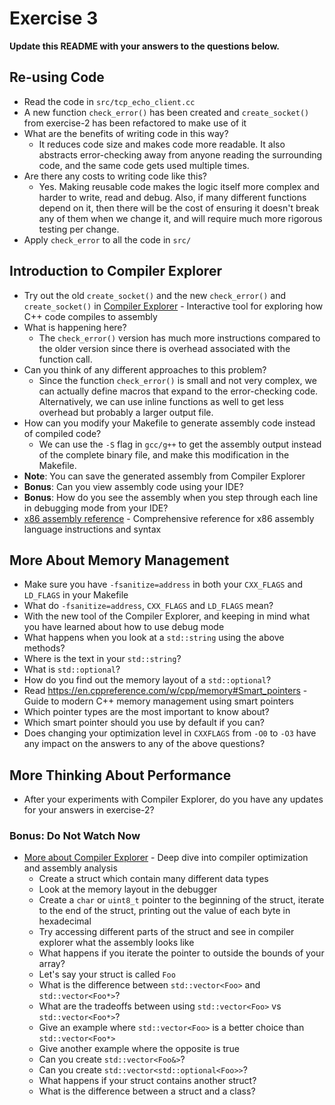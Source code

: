 # Exercise 3

**Update this README with your answers to the questions below.**

## Re-using Code

- Read the code in `src/tcp_echo_client.cc`
- A new function `check_error()` has been created and `create_socket()` from 
  exercise-2 has been refactored to make use of it
- What are the benefits of writing code in this way?
  - It reduces code size and makes code more readable. It also abstracts error-checking away from anyone reading the surrounding code, and the same code gets used multiple times.
- Are there any costs to writing code like this?
  - Yes. Making reusable code makes the logic itself more complex and harder to write, read and debug. Also, if many different functions depend on it, then there will be the cost of ensuring it doesn't break any of them when we change it, and will require much more rigorous testing per change. 
- Apply `check_error` to all the code in `src/`

## Introduction to Compiler Explorer

- Try out the old `create_socket()` and the new `check_error()` and 
  `create_socket()` in [Compiler Explorer](https://godbolt.org) - Interactive 
  tool for exploring how C++ code compiles to assembly
- What is happening here?
  - The `check_error()` version has much more instructions compared to the older version since there is overhead associated with the function call.
- Can you think of any different approaches to this problem?
  - Since the function `check_error()` is small and not very complex, we can actually define macros that expand to the error-checking code. Alternatively, we can use inline functions as well to get less overhead but probably a larger output file.
- How can you modify your Makefile to generate assembly code instead of
  compiled code?
  - We can use the `-S` flag in `gcc/g++` to get the assembly output instead of the complete binary file, and make this modification in the Makefile.
- **Note**: You can save the generated assembly from Compiler Explorer
- **Bonus**: Can you view assembly code using your IDE?
- **Bonus**: How do you see the assembly when you step through each line in
  debugging mode from your IDE?
- [x86 assembly reference](http://ref.x86asm.net/) - Comprehensive reference 
  for x86 assembly language instructions and syntax

## More About Memory Management

- Make sure you have `-fsanitize=address` in both your `CXX_FLAGS` and 
  `LD_FLAGS` in your Makefile
- What do `-fsanitize=address`, `CXX_FLAGS` and `LD_FLAGS` mean?
- With the new tool of the Compiler Explorer, and keeping in mind what you 
  have learned about how to use debug mode
- What happens when you look at a `std::string` using the above methods?
- Where is the text in your `std::string`?
- What is `std::optional`?
- How do you find out the memory layout of a `std::optional`?
- Read https://en.cppreference.com/w/cpp/memory#Smart_pointers - Guide to 
  modern C++ memory management using smart pointers
- Which pointer types are the most important to know about?
- Which smart pointer should you use by default if you can?
- Does changing your optimization level in `CXXFLAGS` from `-O0` to `-O3` have
  any impact on the answers to any of the above questions?

## More Thinking About Performance

- After your experiments with Compiler Explorer, do you have any updates for
  your answers in exercise-2?

### Bonus: Do Not Watch Now 

- [More about Compiler Explorer](https://www.youtube.com/watch?v=bSkpMdDe4g4) - 
  Deep dive into compiler optimization and assembly analysis
  - Create a struct which contain many different data types
  - Look at the memory layout in the debugger
  - Create a `char` or `uint8_t` pointer to the beginning of the struct, 
    iterate to the end of the struct, printing out the value of each byte in 
    hexadecimal
  - Try accessing different parts of the struct and see in compiler explorer
    what the assembly looks like
  - What happens if you iterate the pointer to outside the bounds of your
    array?
  - Let's say your struct is called `Foo`
  - What is the difference between `std::vector<Foo>` and `std::vector<Foo*>`?
  - What are the tradeoffs between using `std::vector<Foo>` vs 
    `std::vector<Foo*>`? 
  - Give an example where `std::vector<Foo>` is a better choice than 
    `std::vector<Foo*>`
  - Give another example where the opposite is true
  - Can you create `std::vector<Foo&>`? 
  - Can you create `std::vector<std::optional<Foo>>`?
  - What happens if your struct contains another struct?
  - What is the difference between a struct and a class?